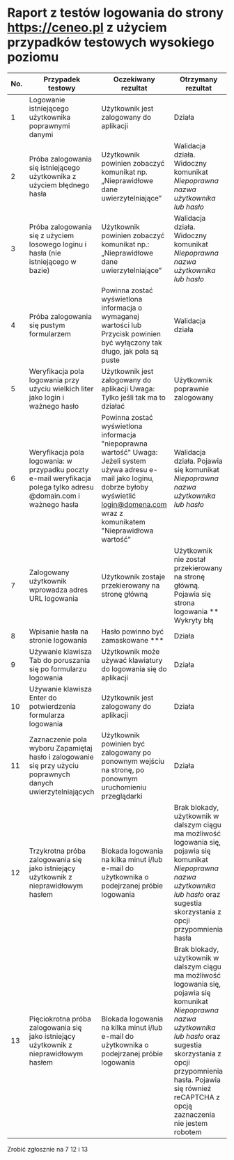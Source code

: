 # Raport z testów logowania do strony https://ceneo.pl z użyciem przypadków testowych wysokiego poziomu #


| No. |	Przypadek testowy |Oczekiwany rezultat|	Otrzymany rezultat |
|----|---------|--------|---------|
|1 |  Logowanie istniejącego użytkownika poprawnymi danymi |	Użytkownik jest zalogowany do aplikacji | Działa|
|2 |  Próba zalogowania się istniejącego użytkownika z użyciem błędnego hasła | Użytkownik powinien zobaczyć komunikat np. „Nieprawidłowe dane uwierzytelniające” | Walidacja działa. Widoczny komunikat _Niepoprawna nazwa użytkownika lub hasło_|
|3 |	Próba zalogowania się z użyciem losowego loginu i hasła (nie istniejącego w bazie) | Użytkownik powinien zobaczyć komunikat np.: „Nieprawidłowe dane uwierzytelniające” | Walidacja działa. Widoczny komunikat _Niepoprawna nazwa użytkownika lub hasło_|
|4 |	Próba zalogowania się pustym formularzem | Powinna zostać wyświetlona informacja o wymaganej wartości lub Przycisk powinien być wyłączony tak długo, jak pola są puste | Walidacja działa|
|5 |	Weryfikacja pola logowania przy użyciu wielkich liter jako login i ważnego hasło | Użytkownik jest zalogowany do aplikacji Uwaga: Tylko jeśli tak ma to działać | Użytkownik poprawnie zalogowany|
|6 |	Weryfikacja pola logowania: w przypadku poczty e-mail weryfikacja polega tylko adresu @domain.com i ważnego hasła | Powinna zostać wyświetlona informacja "niepoprawna wartość" Uwaga: Jeżeli system używa adresu e-mail jako loginu, dobrze byłoby wyświetlić login@domena.com wraz z komunikatem "Nieprawidłowa wartość" | Walidacja działa. Pojawia się komunikat _Niepoprawna nazwa użytkownika lub hasło_|
|7 |	Zalogowany użytkownik wprowadza adres URL logowania | Użytkownik zostaje przekierowany na stronę główną| Użytkownik nie został przekierowany na stronę główną. Pojawia się strona logowania ** Wykryty błą |
|8 |	Wpisanie hasła na stronie logowania |	Hasło powinno być zamaskowane *** | Działa | 
|9 |	Używanie klawisza Tab do poruszania się po formularzu logowania |  Użytkownik może używać klawiatury do logowania się do aplikacji |	Działa|
|10 |	Używanie klawisza Enter do potwierdzenia formularza logowania | Użytkownik jest zalogowany do aplikacji	| Działa|
|11	| Zaznaczenie pola wyboru Zapamiętaj hasło i zalogowanie się przy użyciu poprawnych danych uwierzytelniających | Użytkownik powinien być zalogowany po ponownym wejściu na stronę, po ponownym uruchomieniu przeglądarki | Działa|
|12	| Trzykrotna próba zalogowania się jako istniejący użytkownik z nieprawidłowym hasłem | Blokada logowania na kilka minut i/lub e-mail do użytkownika o podejrzanej próbie logowania| Brak blokady, użytkownik w dalszym ciągu ma możliwość logowania się, pojawia się komunikat _Niepoprawna nazwa użytkownika lub hasło_ oraz sugestia skorzystania z opcji przypomnienia hasła|
|13 | Pięciokrotna próba zalogowania się jako istniejący użytkownik z nieprawidłowym hasłem | Blokada logowania na kilka minut i/lub e-mail do użytkownika o podejrzanej próbie logowania| Brak blokady, użytkownik w dalszym ciągu ma możliwość logowania się, pojawia się komunikat _Niepoprawna nazwa użytkownika lub hasło_ oraz sugestia skorzystania z opcji przypomnienia hasła. Pojawia się również reCAPTCHA z opcją zaznaczenia nie jestem robotem|


Zrobić zgłosznie na 7 12 i 13
